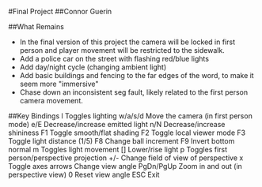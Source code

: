 #Final Project
##Connor Guerin

##What Remains
 * In the final version of this project the camera will be locked in first person and player movement will be restricted to the sidewalk.
 * Add a police car on the street with flashing red/blue lights
 * Add day/night cycle (changing ambient light)
 * Add basic buildings and fencing to the far edges of the word, to make it seem more "immersive"
 * Chase down an inconsistent seg fault, likely related to the first person camera movement.

##Key Bindings
l          Toggles lighting
w/a/s/d    Move the camera (in first person mode)
e/E        Decrease/increase emitted light
n/N        Decrease/increase shininess
F1         Toggle smooth/flat shading
F2         Toggle local viewer mode
F3         Toggle light distance (1/5)
F8         Change ball increment
F9         Invert bottom normal
m          Toggles light movement
[]         Lower/rise light
p          Toggles first person/perspective projection
+/-        Change field of view of perspective
x          Toggle axes
arrows     Change view angle
PgDn/PgUp  Zoom in and out (in perspective view)
0          Reset view angle
ESC        Exit

